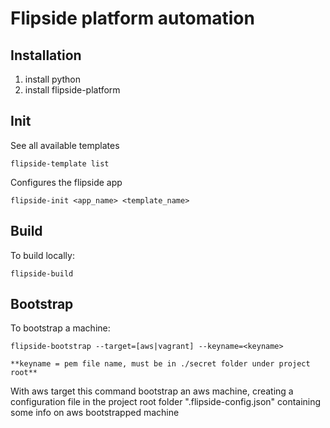 # Flipside platform automation


## Installation

1. install python
2. install flipside-platform


## Init

See all available templates

    flipside-template list

Configures the flipside app

    flipside-init <app_name> <template_name>


## Build

To build locally:

    flipside-build

## Bootstrap

To bootstrap a machine:

    flipside-bootstrap --target=[aws|vagrant] --keyname=<keyname>

    **keyname = pem file name, must be in ./secret folder under project root**

With aws target this command bootstrap an aws machine, creating a configuration file in the project root folder ".flipside-config.json" containing some info on aws bootstrapped machine
